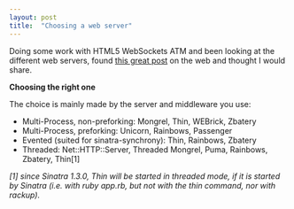 ```yaml
---
layout: post
title:  "Choosing a web server"
---
```


Doing some work with HTML5 WebSockets ATM and been looking at the different web servers, found [this great post](http://stackoverflow.com/questions/6278817/is-sinatra-multi-threaded) on the web and thought I would share.

**Choosing the right one**

The choice is mainly made by the server and middleware you use:

- Multi-Process, non-preforking: Mongrel, Thin, WEBrick, Zbatery
- Multi-Process, preforking: Unicorn, Rainbows, Passenger
- Evented (suited for sinatra-synchrony): Thin, Rainbows, Zbatery
- Threaded: Net::HTTP::Server, Threaded Mongrel, Puma, Rainbows, Zbatery, Thin[1]

*[1] since Sinatra 1.3.0, Thin will be started in threaded mode, if it is started by Sinatra (i.e. with ruby app.rb, but not with the thin command, nor with rackup).*